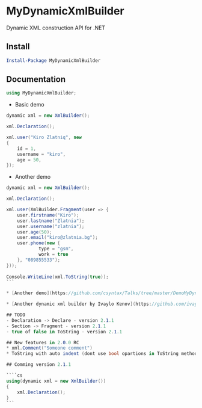 # MyDynamicXmlBuilder

Dynamic XML construction API for .NET

## Install
```powershell
Install-Package MyDynamicXmlBuilder
```

## Documentation
```cs
using MyDynamicXmlBuilder;
```

* Basic demo
```cs
dynamic xml = new XmlBuilder();

xml.Declaration();

xml.user("Kiro Zlatniq", new
{
    id = 1,
    username = "kiro",
    age = 50,
});
```

* Another demo
````cs
dynamic xml = new XmlBuilder();

xml.Declaration();

xml.user(XmlBuilder.Fragment(user => {
    user.firstname("Kiro");
	user.lastname("Zlatnia");
    user.username("zlatnia");
    user.age(50);
    user.email("kiro@zlatnia.bg");
    user.phone(new {
            type = "gsm",
            work = true
    }, "089855533");
})); 
	
Console.WriteLine(xml.ToString(true));
```

* [Another demo](https://github.com/csyntax/Talks/tree/master/DemoMyDynamicXmlBuider)

* [Another dynamic xml builder by Ivaylo Kenov](https://github.com/ivaylokenov/DynamicXMLBuilder)

## TODO
- Declaration -> Declare - version 2.1.1
- Section -> Fragment - version 2.1.1
- true of false in ToString - version 2.1.1

## New features in 2.0.0 RC
* xml.Comment("Someone comment")
* ToString with auto indent (dont use bool opartions in ToString method)

## Comming version 2.1.1

````cs
using(dynamic xml = new XmlBuilder())
{
	xml.Declaration();
}
```